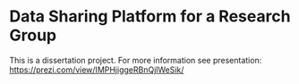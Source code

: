 # Data Sharing Platform for a Research Group

This is a dissertation project.
For more information see presentation: https://prezi.com/view/IMPHjiggeRBnQjlWeSik/
